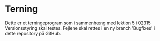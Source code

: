 # Terning
Dette er et terningeprogram som i sammenhæng med lektion 5 i 02315 Versionsstyring skal testes. Fejlene skal rettes i en ny branch 'Bugfixes' i dette repository på GitHub.

